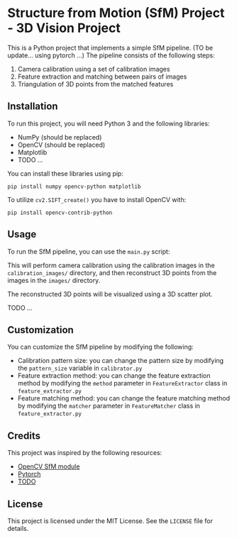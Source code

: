 # Structure from Motion (SfM) Project - 3D Vision Project

This is a Python project that implements a simple SfM pipeline. (TO be update... using pytorch ...) The pipeline consists of the following steps:

1. Camera calibration using a set of calibration images
2. Feature extraction and matching between pairs of images
3. Triangulation of 3D points from the matched features

## Installation

To run this project, you will need Python 3 and the following libraries:

- NumPy (should be replaced)
- OpenCV (should be replaced)
- Matplotlib
- TODO ...

You can install these libraries using pip:

    pip install numpy opencv-python matplotlib

To utilize `cv2.SIFT_create()` you have to install OpenCV with:

    pip install opencv-contrib-python

## Usage

To run the SfM pipeline, you can use the `main.py` script:

This will perform camera calibration using the calibration images in the `calibration_images/` directory, and then reconstruct 3D points from the images in the `images/` directory.

The reconstructed 3D points will be visualized using a 3D scatter plot.

TODO ...

## Customization

You can customize the SfM pipeline by modifying the following:

- Calibration pattern size: you can change the pattern size by modifying the `pattern_size` variable in `calibrator.py`
- Feature extraction method: you can change the feature extraction method by modifying the `method` parameter in `FeatureExtractor` class in `feature_extractor.py`
- Feature matching method: you can change the feature matching method by modifying the `matcher` parameter in `FeatureMatcher` class in `feature_extractor.py`

## Credits

This project was inspired by the following resources:

- [OpenCV SfM module](https://github.com/opencv/opencv/blob/master/samples/python/stereo_match.py)
- [Pytorch](https://pytorch.org/)
- [TODO](https:link)

## License

This project is licensed under the MIT License. See the `LICENSE` file for details.
